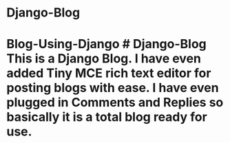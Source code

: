 # Django-Blog
# Blog-Using-Django # Django-Blog This is a Django Blog. I have even added Tiny MCE rich text editor for posting blogs with ease. I have even plugged in Comments and Replies so basically it is a total blog ready for use.
